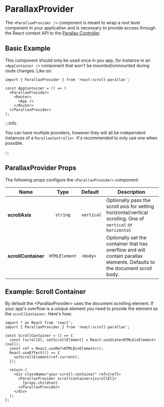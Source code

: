 # ParallaxProvider

The `<ParallaxProvider />` component is meant to wrap a root level component in your application and is necessary to provide access through the React context API to the [Parallax Controller](https://parallax-controller.vercel.app/docs/intro).

## Basic Example

This component should only be used once in you app, for instance in an `<AppContainer />` component that won't be mounted/unmounted during route changes. Like so:

```tsx
import { ParallaxProvider } from 'react-scroll-parallax';

const AppContainer = () => (
  <ParallaxProvider>
    <Router>
      <App />
    </Router>
  </ParallaxProvider>
);
```

:::info

You can have multiple providers, however they will all be independent instances of a `ParallaxController`. It's recommended to only use one when possible.

:::

## ParallaxProvider Props

The following props configure the `<ParallaxProvider>` component:

| Name                |     Type      | Default    | Description                                                                                                              |
| ------------------- | :-----------: | :--------- | ------------------------------------------------------------------------------------------------------------------------ |
| **scrollAxis**      |   `string`    | `vertical` | Optionally pass the scroll axis for setting horizontal/vertical scrolling. One of `vertical` or `horizontal`             |
| **scrollContainer** | `HTMLElement` | `<body>`   | Optionally set the container that has overflow and will contain parallax elements. Defaults to the document scroll body. |

## Example: Scroll Container

By default the <ParallaxProvider\> uses the document scrolling element. If your app's overflow is a unique element you need to provide the element as the `scrollContainer`. Here's how:

```tsx
import * as React from 'react';
import { ParallaxProvider } from 'react-scroll-parallax';

const ScrollContainer = () => {
  const [scrollEl, setScrollElement] = React.useState<HTMLDivElement>(null);
  const ref = React.useRef<HTMLDivElement>();
  React.useEffect(() => {
    setScrollElement(ref.current);
  });

  return (
    <div className="your-scroll-container" ref={ref}>
      <ParallaxProvider scrollContainer={scrollEl}>
        {props.children}
      </ParallaxProvider>
    </div>
  );
};
```
